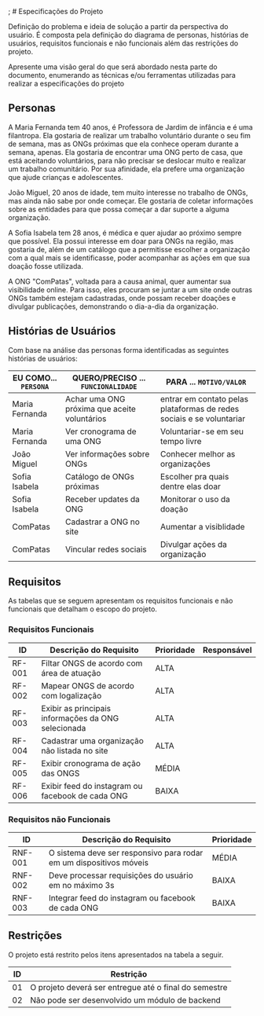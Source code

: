 ; # Especificações do Projeto

Definição do problema e ideia de solução a partir da perspectiva do usuário. É composta pela definição do  diagrama de personas, histórias de usuários, requisitos funcionais e não funcionais além das restrições do projeto.

Apresente uma visão geral do que será abordado nesta parte do documento, enumerando as técnicas e/ou ferramentas utilizadas para realizar a especificações do projeto

## Personas

[comment]: <> (Persona: o Voluntário)
A Maria Fernanda tem 40 anos, é Professora de Jardim de infância e é uma filantropa. Ela gostaria de realizar um trabalho voluntário durante o seu fim de semana, mas as ONGs próximas que ela conhece operam durante a semana, apenas. Ela gostaria de encontrar uma ONG perto de casa, que está aceitando voluntários, para não precisar se deslocar muito e realizar um trabalho comunitário. Por sua afinidade, ela prefere uma organização que ajude crianças e adolescentes.

[comment]: <> (Persona: o Curioso)
João Miguel, 20 anos de idade, tem muito interesse no trabalho de ONGs, mas ainda não sabe por onde começar. Ele gostaria de coletar informações sobre as entidades para que possa começar a dar suporte a alguma organização.

[comment]: <> (Persona: o Doador)
A Sofia Isabela tem 28 anos, é médica e quer ajudar ao próximo sempre que possível. Ela possui interesse em doar para ONGs na região, mas gostaria de, além de um catálogo que a permitisse escolher a organização com a qual mais se identificasse, poder acompanhar as ações em que sua doação fosse utilizada. 

[comment]: <> (Persona: a ONG)
A ONG "ComPatas", voltada para a causa animal, quer aumentar sua visibilidade online. Para isso, eles procuram se juntar a um site onde outras ONGs também estejam cadastradas, onde possam receber doações e divulgar publicações, demonstrando o dia-a-dia da organização.
>

## Histórias de Usuários

Com base na análise das personas forma identificadas as seguintes histórias de usuários:

|EU COMO... `PERSONA`| QUERO/PRECISO ... `FUNCIONALIDADE` |PARA ... `MOTIVO/VALOR`                 |
|--------------------|------------------------------------|----------------------------------------|
| Maria Fernanda | Achar uma ONG próxima que aceite voluntários | entrar em contato pelas plataformas de redes sociais e se voluntariar |
| Maria Fernanda | Ver cronograma de uma ONG | Voluntariar-se em seu tempo livre |
| João Miguel | Ver informações sobre ONGs | Conhecer melhor as organizações |
| Sofia Isabela | Catálogo de ONGs próximas | Escolher pra quais dentre elas doar |
| Sofia Isabela | Receber updates da ONG | Monitorar o uso da doação |
| ComPatas | Cadastrar a ONG no site | Aumentar a visiblidade |
| ComPatas | Vincular redes sociais | Divulgar ações da organização |

## Requisitos

As tabelas que se seguem apresentam os requisitos funcionais e não funcionais que detalham o escopo do projeto.

### Requisitos Funcionais

| ID     | Descrição do Requisito                                  | Prioridade | Responsável |
| ------ | ------------------------------------------------------- | ---------- | ----------- |
| RF-001 | Filtar ONGS de acordo com área de atuação               | ALTA       |             |
| RF-002 | Mapear ONGS de acordo com logalização                   | ALTA       |             |
| RF-003 | Exibir as principais informações da ONG selecionada     | ALTA       |             |
| RF-004 | Cadastrar uma organização não listada no site           | ALTA       |             |
| RF-005 | Exibir cronograma de ação das ONGS                      | MÉDIA      |             |
| RF-006 | Exibir feed do instagram ou facebook de cada ONG        | BAIXA      |             |


### Requisitos não Funcionais

| ID     | Descrição do Requisito                                               | Prioridade |
| ------ | -------------------------------------------------------------------- | ---------- |
|RNF-001 | O sistema deve ser responsivo para rodar em um dispositivos móveis   | MÉDIA      | 
|RNF-002 | Deve processar requisições do usuário em no máximo 3s                | BAIXA      | 
|RNF-003 | Integrar feed do instagram ou facebook de cada ONG                   | BAIXA      |

## Restrições

O projeto está restrito pelos itens apresentados na tabela a seguir.

|ID| Restrição                                             |
|--|-------------------------------------------------------|
|01| O projeto deverá ser entregue até o final do semestre |
|02| Não pode ser desenvolvido um módulo de backend        |
